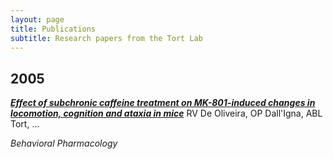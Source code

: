 ```yaml
---
layout: page
title: Publications
subtitle: Research papers from the Tort Lab
---
```


## **2005**

[_**Effect of subchronic caffeine treatment on MK-801-induced changes in locomotion, cognition and ataxia in mice**_](https://journals.lww.com/behaviouralpharm/Fulltext/2005/03000/Effect_of_subchronic_caffeine_treatment_on.2.aspx)
RV De Oliveira, OP Dall'Igna, ABL Tort, ...

_Behavioral Pharmacology_
